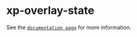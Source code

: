 # xp-overlay-state

See the [`documentation page`](http://www.expandjs.com/elements/xp-overlay-state) for more information.